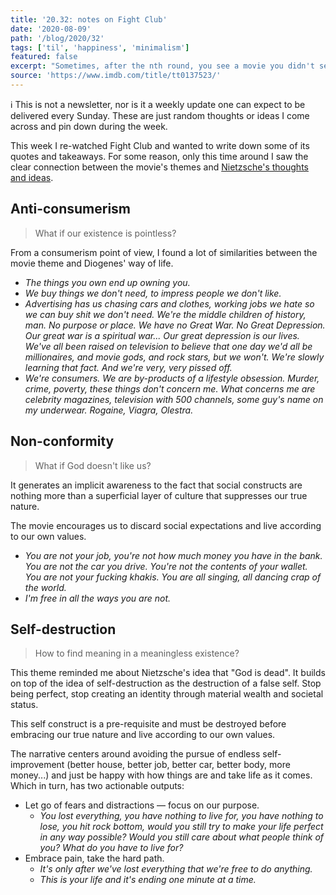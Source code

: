 ```yaml
---
title: '20.32: notes on Fight Club'
date: '2020-08-09'
path: '/blog/2020/32'
tags: ['til', 'happiness', 'minimalism']
featured: false
excerpt: "Sometimes, after the nth round, you see a movie you didn't see before. Maybe the current social environment makes avoiding the pursuit of endless self-improvement — and just being happy with how things are — more relevant than ever."
source: 'https://www.imdb.com/title/tt0137523/'
---
```


ℹ️ This is not a newsletter, nor is it a weekly update one can expect to be delivered every Sunday. These are just random thoughts or ideas I come across and pin down during the week.

This week I re-watched Fight Club and wanted to write down some of its quotes and takeaways. For some reason, only this time around I saw the clear connection between the movie's themes and [Nietzsche's thoughts and ideas](/blog/2020/34).

## Anti-consumerism

> What if our existence is pointless?

From a consumerism point of view, I found a lot of similarities between the movie theme and Diogenes' way of life.

- _The things you own end up owning you._
- _We buy things we don't need, to impress people we don't like._
- _Advertising has us chasing cars and clothes, working jobs we hate so we can buy shit we don't need. We're the middle children of history, man. No purpose or place. We have no Great War. No Great Depression. Our great war is a spiritual war... Our great depression is our lives. We've all been raised on television to believe that one day we'd all be millionaires, and movie gods, and rock stars, but we won't. We're slowly learning that fact. And we're very, very pissed off._
- _We're consumers. We are by-products of a lifestyle obsession. Murder, crime, poverty, these things don't concern me. What concerns me are celebrity magazines, television with 500 channels, some guy's name on my underwear. Rogaine, Viagra, Olestra._

## Non-conformity

> What if God doesn't like us?

It generates an implicit awareness to the fact that social constructs are nothing more than a superficial layer of culture that suppresses our true nature.

The movie encourages us to discard social expectations and live according to our own values.

- _You are not your job, you're not how much money you have in the bank. You are not the car you drive. You're not the contents of your wallet. You are not your fucking khakis. You are all singing, all dancing crap of the world._
- _I'm free in all the ways you are not._

## Self-destruction

> How to find meaning in a meaningless existence?

This theme reminded me about Nietzsche's idea that "God is dead". It builds on top of the idea of self-destruction as the destruction of a false self. Stop being perfect, stop creating an identity through material wealth and societal status.

This self construct is a pre-requisite and must be destroyed before embracing our true nature and live according to our own values.

The narrative centers around avoiding the pursue of endless self-improvement (better house, better job, better car, better body, more money...) and just be happy with how things are and take life as it comes. Which in turn, has two actionable outputs:

- Let go of fears and distractions — focus on our purpose.
  - _You lost everything, you have nothing to live for, you have nothing to lose, you hit rock bottom, would you still try to make your life perfect in any way possible? Would you still care about what people think of you? What do you have to live for?_
- Embrace pain, take the hard path.
  - _It's only after we've lost everything that we're free to do anything._
  - _This is your life and it's ending one minute at a time._

